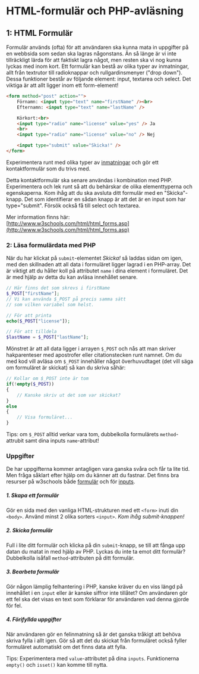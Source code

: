 # HTML-formulär och PHP-avläsning

## 1: HTML Formulär
Formulär används (ofta) för att användaren ska kunna mata in uppgifter på en webbsida som sedan ska lagras någonstans. Än så länge är vi inte tillräckligt lärda för att faktiskt lagra något, men resten ska vi nog kunna lyckas med inom kort. 
Ett formulär kan bestå av olika typer av inmatningar, allt från textrutor till radioknappar och rullgardinsmenyer ("drop down"). Dessa funktioner består av följande element:
input, textarea och select. Det viktiga är att allt ligger inom ett form-element!

```html
<form method="post" action="">
    Förnamn: <input type="text" name="firstName" /><br>
    Efternamn: <input type="text" name="lastName" />

    Körkort:<br>
    <input type="radio" name="license" value="yes" /> Ja
    <br>
    <input type="radio" name="license" value="no" /> Nej

    <input type="submit" value="Skicka!" />
</form>
```

Experimentera runt med olika typer av [inmatningar](https://www.w3schools.com/html/html_form_input_types.asp) och gör ett kontaktformulär som du trivs med.

Detta kontaktformulär ska senare användas i kombination med PHP. Experimentera och lek runt så att du behärskar de olika elementtyperna och egenskaperna. Kom ihåg att du ska avsluta ditt
formulär med en "Skicka"-knapp. Det som identifierar en sådan knapp är att det är en input som har type="submit". Försök också få till select och textarea.

Mer information finns här: [http://www.w3schools.com/html/html_forms.asp](http://www.w3schools.com/html/html_forms.asp)

### 2: Läsa formulärdata med PHP

När du har klickat på ```submit```-elementet _Skicka!_ så laddas sidan om igen, med den skillnaden att all data i formuläret ligger lagrad i en PHP-array.
Det är viktigt att du håller koll på attributet ```name``` i dina element i formuläret. Det är med hjälp av detta du kan avläsa innehållet senare.
```php
// Här finns det som skrevs i firstName
$_POST["firstName"];
// Vi kan använda $_POST på precis samma sätt 
// som vilken variabel som helst.

// För att printa
echo($_POST["license"]);

// För att tilldela
$lastName = $_POST["lastName"];
```

Mönstret är att all data ligger i arrayen ```$_POST``` och nås att man skriver hakparenteser med apostrofer eller citationstecken runt namnet.
Om du med kod vill avläsa om ```$_POST``` innehåller något överhuvudtaget (det vill säga om formuläret är skickat) så kan du skriva såhär:

```php
// Kollar om $_POST inte är tom
if(!empty($_POST))
{
    // Kanske skriv ut det som var skickat?
}
else
{
    // Visa formuläret...
}
```
Tips: om ```$_POST``` alltid verkar vara tom, dubbelkolla formulärets ```method```-attrubit samt dina inputs ```name```-attribut!

### Uppgifter
De har uppgifterna kommer antagligen vara ganska svåra och får ta lite tid. Men fråga såklart efter hjälp om du känner att du fastnar. Det finns bra resurser på w3schools både [formulär](https://www.w3schools.com/html/html_forms.asp) och för [inputs](https://www.w3schools.com/html/html_form_input_types.asp).
##### 1. Skapa ett formulär
Gör en sida med den vanliga HTML-strukturen med ett ```<form>``` inuti din ```<body>```. Använd minst 2 olika sorters ```<input>```. _Kom ihåg submit-knappen!_

##### 2. Skicka formulär
Full i lite ditt formulär och klicka på din ```submit```-knapp, se till att fånga upp datan du matat in med hjälp av PHP. Lyckas du inte ta emot ditt formulär? Dubbelkolla isåfall  ```method```-attributen på ditt formulär.

##### 3. Bearbeta formulär
Gör någon lämplig felhantering i PHP, kanske kräver du en viss längd på innehållet i en ```input``` eller är kanske siffror inte tillåtet?
Om användaren gör ett fel ska det visas en text som förklarar för användaren vad denna gjorde för fel.

##### 4. Förifyllda uppgifter
När användaren gör en felinmatning så är det ganska tråkigt att behöva skriva fylla i allt igen. Gör så att det du skickat från formuläret också fyller formuläret automatiskt om det finns data att fylla.

Tips: Experimentera med ```value```-attributet på dina ```inputs```. Funktionerna ```empty()``` och ```isset()``` kan komme till nytta.



